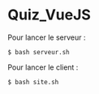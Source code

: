 # Quiz_VueJS

Pour lancer le serveur : 

```
$ bash serveur.sh
```

Pour lancer le client : 

```
$ bash site.sh
```


